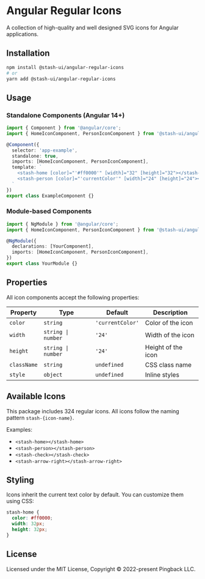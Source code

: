 # Angular Regular Icons

A collection of high-quality and well designed SVG icons for Angular applications.

## Installation

```bash
npm install @stash-ui/angular-regular-icons
# or
yarn add @stash-ui/angular-regular-icons
```

## Usage

### Standalone Components (Angular 14+)

```typescript
import { Component } from '@angular/core';
import { HomeIconComponent, PersonIconComponent } from '@stash-ui/angular-regular-icons';

@Component({
  selector: 'app-example',
  standalone: true,
  imports: [HomeIconComponent, PersonIconComponent],
  template: `
    <stash-home [color]="'#ff0000'" [width]="32" [height]="32"></stash-home>
    <stash-person [color]="'currentColor'" [width]="24" [height]="24"></stash-person>
  `
})
export class ExampleComponent {}
```

### Module-based Components

```typescript
import { NgModule } from '@angular/core';
import { HomeIconComponent, PersonIconComponent } from '@stash-ui/angular-regular-icons';

@NgModule({
  declarations: [YourComponent],
  imports: [HomeIconComponent, PersonIconComponent],
})
export class YourModule {}
```

## Properties

All icon components accept the following properties:

| Property | Type | Default | Description |
|----------|------|---------|-------------|
| `color` | `string` | `'currentColor'` | Color of the icon |
| `width` | `string \| number` | `'24'` | Width of the icon |
| `height` | `string \| number` | `'24'` | Height of the icon |
| `className` | `string` | `undefined` | CSS class name |
| `style` | `object` | `undefined` | Inline styles |

## Available Icons

This package includes 324 regular icons. All icons follow the naming pattern `stash-{icon-name}`.

Examples:
- `<stash-home></stash-home>`
- `<stash-person></stash-person>`
- `<stash-check></stash-check>`
- `<stash-arrow-right></stash-arrow-right>`

## Styling

Icons inherit the current text color by default. You can customize them using CSS:

```css
stash-home {
  color: #ff0000;
  width: 32px;
  height: 32px;
}
```

## License

Licensed under the MIT License, Copyright © 2022-present Pingback LLC.
